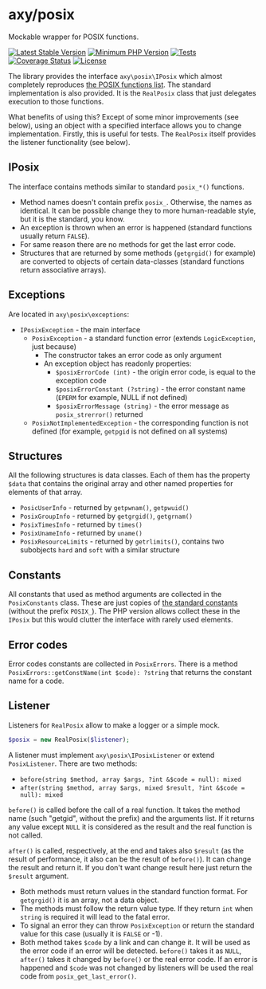 # axy/posix

Mockable wrapper for POSIX functions.

[![Latest Stable Version](https://img.shields.io/packagist/v/axy/posix.svg?style=flat-square)](https://packagist.org/packages/axy/posix)
[![Minimum PHP Version](https://img.shields.io/badge/php-%3E%3D%208.1-8892BF.svg?style=flat-square)](https://php.net/)
[![Tests](https://github.com/axypro/posix/actions/workflows/test.yml/badge.svg)](https://github.com/axypro/posix/actions/workflows/test.yml)
[![Coverage Status](https://coveralls.io/repos/github/axypro/posix/badge.svg?branch=master)](https://coveralls.io/github/axypro/posix?branch=master)
[![License](https://poser.pugx.org/axy/posix/license)](LICENSE)

The library provides the interface `axy\posix\IPosix` which almost completely reproduces [the POSIX functions list](https://www.php.net/manual/en/ref.posix.php).
The standard implementation is also provided.
It is the `RealPosix` class that just delegates execution to those functions.

What benefits of using this?
Except of some minor improvements (see below), using an object with a specified interface allows you to change implementation.
Firstly, this is useful for tests.
The `RealPosix` itself provides the listener functionality (see below).

## IPosix

The interface contains methods similar to standard `posix_*()` functions.

* Method names doesn't contain prefix `posix_`. Otherwise, the names as identical. It can be possible change they to more human-readable style, but it is the standard, you know.
* An exception is thrown when an error is happened (standard functions usually return `FALSE`).
* For same reason there are no methods for get the last error code.
* Structures that are returned by some methods (`getgrgid()` for example) are converted to objects of certain data-classes (standard functions return associative arrays).

## Exceptions

Are located in `axy\posix\exceptions`:

* `IPosixException` - the main interface
    * `PosixException` - a standard function error (extends `LogicException`, just because)
        * The constructor takes an error code as only argument
        * An exception object has readonly properties:
            * `$posixErrorCode (int)` - the origin error code, is equal to the exception code
            * `$posixErrorConstant (?string)` - the error constant name (`EPERM` for example, NULL if not defined)
            * `$posixErrorMessage (string)` - the error message as `posix_strerror()` returned
    * `PosixNotImplementedException` - the corresponding function is not defined (for example, `getpgid` is not defined on all systems)

## Structures

All the following structures is data classes.
Each of them has the property `$data` that contains the original array and other named properties for elements of that array.

* `PosicUserInfo` - returned by `getpwnam()`, `getpwuid()`
* `PosixGroupInfo` - returned by `getgrgid()`, `getgrnam()`
* `PosixTimesInfo` - returned by `times()`
* `PosixUnameInfo` - returned by `uname()`
* `PosixResourceLimits` - returned by `getrlimits()`, contains two subobjects `hard` and `soft` with a similar structure

## Constants

All constants that used as method arguments are collected in the `PosixConstants` class.
These are just copies of [the standard constants](https://www.php.net/manual/en/posix.constants.access.php) (without the prefix `POSIX_`).
The PHP version allows collect these in the `IPosix` but this would clutter the interface with rarely used elements.

## Error codes

Error codes constants are collected in `PosixErrors`.
There is a method `PosixErrors::getConstName(int $code): ?string` that returns the constant name for a code.

## Listener

Listeners for `RealPosix` allow to make a logger or a simple mock.

```php
$posix = new RealPosix($listener);
```

A listener must implement `axy\posix\IPosixListener` or extend `PosixListener`.
There are two methods:

* `before(string $method, array $args, ?int &$code = null): mixed`
* `after(string $method, array $args, mixed $result, ?int &$code = null): mixed`

`before()` is called before the call of a real function.
It takes the method name (such "getgid", without the prefix) and the arguments list.
If it returns any value except `NULL` it is considered as the result and the real function is not called.

`after()` is called, respectively, at the end and takes also `$result` (as the result of performance, it also can be the result of `before()`).
It can change the result and return it.
If you don't want change result here just return the `$result` argument.

* Both methods must return values in the standard function format. For `getgrgid()` it is an array, not a data object.
* The methods must follow the return value type. If they return `int` when `string` is required it will lead to the fatal error.
* To signal an error they can throw `PosixException` or return the standard value for this case (usually it is `FALSE` or -1).
* Both method takes `$code` by a link and can change it.
  It will be used as the error code if an error will be detected.
  `before()` takes it as `NULL`, `after()` takes it changed by `before()` or the real error code.
  If an error is happened and `$code` was not changed by listeners will be used the real code from `posix_get_last_error()`.

